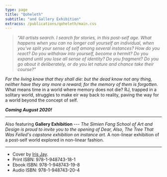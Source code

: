 ```yaml
---
type: page
title: "Qoheleth"
subtitle: "and Gallery Exhibition"
extracss: /publications/qoheleth/main.css
---
```


> *"All artists search. I search for stories, in this post-self age. What happens when you can no longer call yourself an individual, when you've split your sense of self among several instances? How do you react? Do you withdraw into yourself, become a hermit? Do you expand until you lose all sense of identity? Do you fragment? Do you go about it deliberately, or do you let nature and chance take their course?"*

*For the living know that they shall die: but the dead know not any thing, neither have they any more a reward; for the memory of them is forgotten.* What means time in a world where memory does not die? RJ, trapped in a solitary world, struggles to make eir way back to reality, paving the way for a world beyond the concept of self.

***Coming August 2020!***

-----

Also featuring **Gallery Exhibition** --- *The Simien Fang School of Art and Design is proud to invite you to the opening of Dear, Also, The Tree That Was Felled's capstone exhibition on instance art.* A non-linear exhibition of a post-self world explored in non-linear fashion.

-----

* Cover by [Iris Jay](http://irisjay.net).
* Print ISBN: 978-1-948743-18-1
* Ebook ISBN: 978-1-948743-19-8
* Audio ISBN: 978-1-948743-20-4
